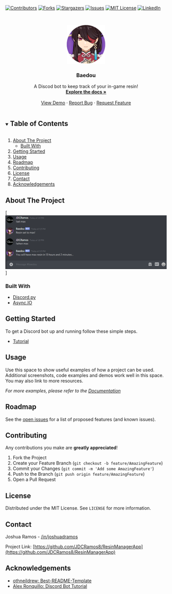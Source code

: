 <!--
*** Credits to: Othneil Drew, https://github.com/othneildrew/Best-README-Template

MIT License

Copyright (c) 2018 Othneil Drew

Permission is hereby granted, free of charge, to any person obtaining a copy
of this software and associated documentation files (the "Software"), to deal
in the Software without restriction, including without limitation the rights
to use, copy, modify, merge, publish, distribute, sublicense, and/or sell
copies of the Software, and to permit persons to whom the Software is
furnished to do so, subject to the following conditions:

The above copyright notice and this permission notice shall be included in all
copies or substantial portions of the Software.

THE SOFTWARE IS PROVIDED "AS IS", WITHOUT WARRANTY OF ANY KIND, EXPRESS OR
IMPLIED, INCLUDING BUT NOT LIMITED TO THE WARRANTIES OF MERCHANTABILITY,
FITNESS FOR A PARTICULAR PURPOSE AND NONINFRINGEMENT. IN NO EVENT SHALL THE
AUTHORS OR COPYRIGHT HOLDERS BE LIABLE FOR ANY CLAIM, DAMAGES OR OTHER
LIABILITY, WHETHER IN AN ACTION OF CONTRACT, TORT OR OTHERWISE, ARISING FROM,
OUT OF OR IN CONNECTION WITH THE SOFTWARE OR THE USE OR OTHER DEALINGS IN THE
SOFTWARE.
-->


<!-- PROJECT SHIELDS -->
<!--
*** I'm using markdown "reference style" links for readability.
*** Reference links are enclosed in brackets [ ] instead of parentheses ( ).
*** See the bottom of this document for the declaration of the reference variables
*** for contributors-url, forks-url, etc. This is an optional, concise syntax you may use.
*** https://www.markdownguide.org/basic-syntax/#reference-style-links
-->
[![Contributors][contributors-shield]][contributors-url]
[![Forks][forks-shield]][forks-url]
[![Stargazers][stars-shield]][stars-url]
[![Issues][issues-shield]][issues-url]
[![MIT License][license-shield]][license-url]
[![LinkedIn][linkedin-shield]][linkedin-url]



<!-- PROJECT LOGO -->
<br />
<p align="center">
  <a href="https://github.com/JDCRamos8/ResinManagerApp">
    <img src="images/logo.png" alt="Logo" width="120" height="120">
  </a>

  <h3 align="center">Baedou</h3>

  <p align="center">
    A Discod bot to keep track of your in-game resin!
    <br />
    <a href="https://github.com/JDCRamos8/ResinManagerApp"><strong>Explore the docs »</strong></a>
    <br />
    <br />
    <a href="https://github.com/JDCRamos8/ResinManagerApp">View Demo</a>
    ·
    <a href="https://github.com/JDCRamos8/ResinManagerApp/issues">Report Bug</a>
    ·
    <a href="https://github.com/JDCRamos8/ResinManagerApp/issues">Request Feature</a>
  </p>
</p>



<!-- TABLE OF CONTENTS -->
<details open="open">
  <summary><h2 style="display: inline-block">Table of Contents</h2></summary>
  <ol>
    <li>
      <a href="#about-the-project">About The Project</a>
      <ul>
        <li><a href="#built-with">Built With</a></li>
      </ul>
    </li>
    <li><a href="#getting-started">Getting Started</a></li>
    <li><a href="#usage">Usage</a></li>
    <li><a href="#roadmap">Roadmap</a></li>
    <li><a href="#contributing">Contributing</a></li>
    <li><a href="#license">License</a></li>
    <li><a href="#contact">Contact</a></li>
    <li><a href="#acknowledgements">Acknowledgements</a></li>
  </ol>
</details>



<!-- ABOUT THE PROJECT -->
## About The Project

[![Product Name Screen Shot][product-screenshot]]


### Built With

* [Discord.py](https://discordpy.readthedocs.io/en/latest/)
* [Async.IO](https://docs.python.org/3/library/asyncio.html)



<!-- GETTING STARTED -->
## Getting Started

To get a Discord bot up and running follow these simple steps.
* [Tutorial](https://discordpy.readthedocs.io/en/latest/)


<!-- USAGE EXAMPLES -->
## Usage

Use this space to show useful examples of how a project can be used. Additional screenshots, code examples and demos work well in this space. You may also link to more resources.

_For more examples, please refer to the [Documentation](https://example.com)_



<!-- ROADMAP -->
## Roadmap

See the [open issues](https://github.com/JDCRamos8/ResinManagerApp/issues) for a list of proposed features (and known issues).



<!-- CONTRIBUTING -->
## Contributing

Any contributions you make are **greatly appreciated**!

1. Fork the Project
2. Create your Feature Branch (`git checkout -b feature/AmazingFeature`)
3. Commit your Changes (`git commit -m 'Add some AmazingFeature'`)
4. Push to the Branch (`git push origin feature/AmazingFeature`)
5. Open a Pull Request



<!-- LICENSE -->
## License

Distributed under the MIT License. See `LICENSE` for more information.



<!-- CONTACT -->
## Contact

Joshua Ramos - [/in/joshuadramos](https://linkedin.com/in/joshuadramos)

Project Link: [https://github.com/JDCRamos8/ResinManagerApp](https://github.com/JDCRamos8/ResinManagerApp)



<!-- ACKNOWLEDGEMENTS -->
## Acknowledgements

* [othneildrew: Best-README-Template](https://github.com/othneildrew/Best-README-Template)
* [Alex Ronquillo: Discord Bot Tutorial](https://realpython.com/how-to-make-a-discord-bot-python/#what-is-a-bot)






<!-- MARKDOWN LINKS & IMAGES -->
<!-- https://www.markdownguide.org/basic-syntax/#reference-style-links -->
[contributors-shield]: https://img.shields.io/github/contributors/JDCRamos8/ResinManagerApp.svg?style=for-the-badge
[contributors-url]: https://github.com/JDCRamos8/ResinManagerApp/graphs/contributors
[forks-shield]: https://img.shields.io/github/forks/JDCRamos8/ResinManagerApp.svg?style=for-the-badge
[forks-url]: https://github.com/JDCRamos8/ResinManagerApp/network/members
[stars-shield]: https://img.shields.io/github/stars/JDCRamos8/ResinManagerApp.svg?style=for-the-badge
[stars-url]: https://github.com/JDCRamos8/ResinManagerApp/stargazers
[issues-shield]: https://img.shields.io/github/issues/JDCRamos8/ResinManagerApp.svg?style=for-the-badge
[issues-url]: https://github.com/JDCRamos8/ResinManagerApp/issues
[license-shield]: https://img.shields.io/github/license/othneildrew/Best-README-Template.svg?style=for-the-badge
[license-url]: https://github.com/JDCRamos8/ResinManagerApp/blob/master/LICENSE/LICENSE.txt
[linkedin-shield]: https://img.shields.io/badge/-LinkedIn-black.svg?style=for-the-badge&logo=linkedin&colorB=555
[linkedin-url]: https://linkedin.com/in/joshuadramos
[product-screenshot]: images/screenshot.png
